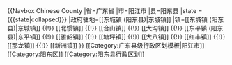 {{Navbox Chinese County
|省=广东省
|市=阳江市
|县=阳东县
|state = {{{state<includeonly>|collapsed</includeonly>}}}
|政府驻地=[[东城镇 (阳东县)|东城镇]]
|镇=[[东城镇 (阳东县)|东城镇]] {{!}} [[北惯镇]] {{!}} [[合山镇]] {{!}} [[大沟镇]] {{!}} [[东平镇 (阳东县)|东平镇]] {{!}} [[雅韶镇]] {{!}} [[塘坪镇]] {{!}} [[大八镇]] {{!}} [[红丰镇]] {{!}} [[那龙镇]] {{!}} [[新洲镇]]
}}<noinclude>
[[Category:广东县级行政区划模板|阳江市]]
[[Category:阳东区]]
[[Category:阳东县行政区划]]
</noinclude>